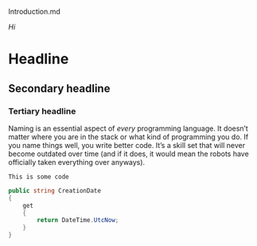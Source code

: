 Introduction.md

*Hi*

# Headline

## Secondary headline

### Tertiary headline

Naming is an essential aspect of *every* programming language. It doesn’t matter where you are in the stack or what kind of programming you do. If you name things well, you write better code. It’s a skill set that will never become outdated over time (and if it does, it would mean the robots have officially taken everything over anyways).



`This is some code`

```C#
public string CreationDate
{
	get
	{
		return DateTime.UtcNow;
	}
}
```